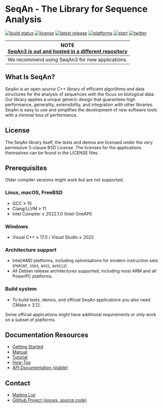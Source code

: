 # SeqAn - The Library for Sequence Analysis

[![build status][1]][2]
[![license][3]][4]
[![latest release][5]][6]
[![platforms][7]][8]
[![start][9]][10]
[![twitter][11]][12]

[1]: https://img.shields.io/github/actions/workflow/status/seqan/seqan/ci_linux.yml?branch=develop&style=flat&logo=github&label=SeqAn%20CI "Open GitHub actions page"
[2]: https://github.com/seqan/seqan/actions?query=branch%3Adevelop
[3]: https://img.shields.io/badge/license-BSD-green.svg "Open license file"
[4]: https://github.com/seqan/seqan/blob/develop/LICENSE
[5]: https://img.shields.io/github/release/seqan/seqan.svg "Get the latest release"
[6]: https://github.com/seqan/seqan/releases/latest
[7]: https://img.shields.io/badge/platform-linux%20%7C%20bsd%20%7C%20osx%20%7C%20win-informational.svg "Open our API documentation"
[8]: https://docs.seqan.de/seqan/develop/
[9]: https://img.shields.io/github/stars/seqan/seqan.svg?style=social "See who starred us"
[10]: https://github.com/seqan/seqan/stargazers
[11]: https://img.shields.io/twitter/follow/SeqAnLib.svg?label=follow&style=social "Follow us on Twitter"
[12]: https://twitter.com/seqanlib

| **NOTE <br> [SeqAn3 is out and hosted in a different repository](https://github.com/seqan/seqan3)**  |
|:----------------------------------------------------------------------------------------------------:|
| We recommend using SeqAn3 for new applications.                                                      |

## What Is SeqAn?

SeqAn is an open source C++ library of efficient algorithms and data structures for the analysis of sequences with the focus on biological data.
Our library applies a unique generic design that guarantees high performance, generality, extensibility, and integration with other libraries.
SeqAn is easy to use and simplifies the development of new software tools with a minimal loss of performance.

## License

The SeqAn library itself, the tests and demos are licensed under the very permissive 3-clause BSD License.
The licenses for the applications themselves can be found in the LICENSE files.

## Prerequisites

Older compiler versions might work but are not supported.

### Linux, macOS, FreeBSD
  * GCC ≥ 10
  * Clang/LLVM ≥ 11
  * Intel Compiler ≥ 2022.1.0 (Intel OneAPI)

### Windows
  * Visual C++ ≥ 17.0 / Visual Studio ≥ 2022

### Architecture support
  * Intel/AMD platforms, including optimisations for modern instruction sets (`POPCNT`, `SSE4`, `AVX2`, `AVX512`)
  * All Debian release architectures supported, including most ARM and all PowerPC platforms.

### Build system
  * To build tests, demos, and official SeqAn applications you also need CMake ≥ 3.12.

Some official applications might have additional requirements or only work on a subset of platforms.

## Documentation Resources

* [Getting Started](https://seqan.readthedocs.io/en/master/Tutorial/GettingStarted)
* [Manual](https://seqan.readthedocs.io/en/master)
* [Tutorial](https://seqan.readthedocs.io/en/master/index.html#tutorials)
* [How-Tos](https://seqan.readthedocs.io/en/master/Tutorial/HowTo)
* [API Documentation (stable)](https://docs.seqan.de/seqan/master/)

## Contact

* [Mailing List](https://lists.fu-berlin.de/listinfo/seqan-dev#subscribe)
* [GitHub Project (issues, source code)](https://github.com/seqan/seqan)

